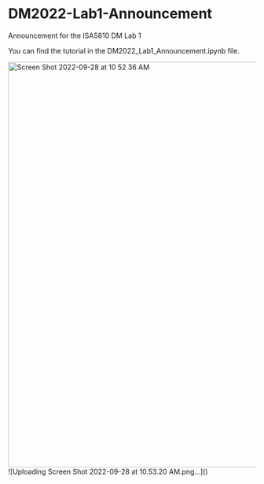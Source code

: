 # DM2022-Lab1-Announcement
Announcement for the ISA5810 DM Lab 1

You can find the tutorial in the DM2022_Lab1_Announcement.ipynb file.

<img width="823" alt="Screen Shot 2022-09-28 at 10 52 36 AM" src="https://user-images.githubusercontent.com/65693754/192676860-fae379ad-1a7d-44a8-9119-cf340d71de77.png">
![Uploading Screen Shot 2022-09-28 at 10.53.20 AM.png…]()
